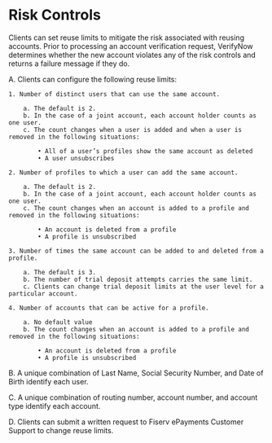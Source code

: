
# Risk Controls

Clients can set reuse limits to mitigate the risk associated with reusing accounts. Prior to processing an account verification request, VerifyNow determines whether the new account violates any of the risk controls and returns a failure message if they do.

A. Clients can configure the following reuse limits: 

    1. Number of distinct users that can use the same account. 
                
        a. The default is 2. 
        b. In the case of a joint account, each account holder counts as one user.
        c. The count changes when a user is added and when a user is removed in the following situations:

            • All of a user’s profiles show the same account as deleted 
            • A user unsubscribes

    2. Number of profiles to which a user can add the same account.

        a. The default is 2. 
        b. In the case of a joint account, each account holder counts as one user. 
        c. The count changes when an account is added to a profile and removed in the following situations: 

            • An account is deleted from a profile
            • A profile is unsubscribed

    3. Number of times the same account can be added to and deleted from a profile.

        a. The default is 3. 
        b. The number of trial deposit attempts carries the same limit. 
        c. Clients can change trial deposit limits at the user level for a particular account.

    4. Number of accounts that can be active for a profile.

        a. No default value 
        b. The count changes when an account is added to a profile and removed in the following situations:

            • An account is deleted from a profile 
            • A profile is unsubscribed

B. A unique combination of Last Name, Social Security Number, and Date of Birth identify each user.

C. A unique combination of routing number, account number, and account type identify each account. 

D. Clients can submit a written request to Fiserv ePayments Customer Support to change reuse limits.



            
 





   